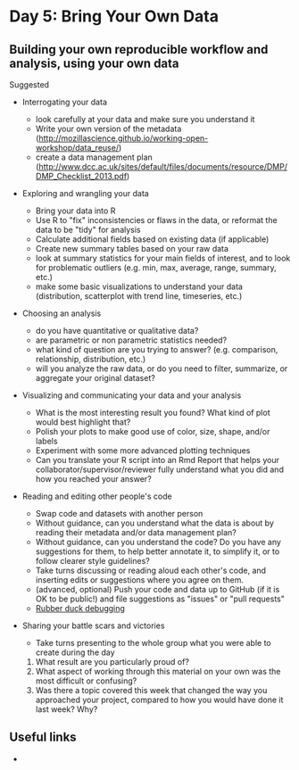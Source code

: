 # Day 5: Bring Your Own Data

## Building your own reproducible workflow and analysis, using your own data
Suggested 

- Interrogating your data
    - look carefully at your data and make sure you understand it
    - Write your own version of the metadata (http://mozillascience.github.io/working-open-workshop/data_reuse/)
    - create a data management plan (http://www.dcc.ac.uk/sites/default/files/documents/resource/DMP/DMP_Checklist_2013.pdf)
    
- Exploring and wrangling your data
    - Bring your data into R
    - Use R to "fix" inconsistencies or flaws in the data, or reformat the data to be "tidy" for analysis
    - Calculate additional fields based on existing data (if applicable)
    - Create new summary tables based on your raw data
    - look at summary statistics for your main fields of interest, and to look for problematic outliers (e.g. min, max, average, range, summary, etc.)
    - make some basic visualizations to understand your data (distribution, scatterplot with trend line, timeseries, etc.)

- Choosing an analysis
    - do you have quantitative or qualitative data?
    - are parametric or non parametric statistics needed?
    - what kind of question are you trying to answer? (e.g. comparison, relationship, distribution, etc.)
    - will you analyze the raw data, or do you need to filter, summarize, or aggregate your original dataset?

- Visualizing and communicating your data and your analysis
    - What is the most interesting result you found? What kind of plot would best highlight that?
    - Polish your plots to make good use of color, size, shape, and/or labels
    - Experiment with some more advanced plotting techniques
    - Can you translate your R script into an Rmd Report that helps your collaborator/supervisor/reviewer fully understand what you did and how you reached your answer?

- Reading and editing other people's code
    - Swap code and datasets with another person
    - Without guidance, can you understand what the data is about by reading their metadata and/or data management plan?
    - Without guidance, can you understand the code? Do you have any suggestions for them, to help better annotate it, to simplify it, or to follow clearer style guidelines?
    - Take turns discussing or reading aloud each other's code, and inserting edits or suggestions where you agree on them. 
    - (advanced, optional) Push your code and data up to GitHub (if it is OK to be public!) and file suggestions as "issues" or "pull requests"
    - [Rubber duck debugging](https://en.m.wikipedia.org/wiki/Rubber_duck_debugging)

- Sharing your battle scars and victories
    - Take turns presenting to the whole group what you were able to create during the day
    1. What result are you particularly proud of?
    2. What aspect of working through this material on your own was the most difficult or confusing?
    3. Was there a topic covered this week that changed the way you approached your project, compared to how you would have done it last week? Why?

## Useful links
-


